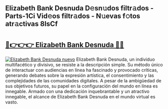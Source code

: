 ## Elizabeth Bank Desnuda D𝚎sn𝚞dos filtr𝚊dos - Parts-1Ci Vid𝚎os filtr𝚊dos - N𝚞evas f𝚘tos atr𝚊ctivas 8IsCf

# <h2><a href="http://mb2ueg.tromn.icu/?c=Elizabeth+Bank+Desnuda">🔗👉👉👉 Elizabeth Bank Desnuda 🔗🔗</a></h2>

[![Elizabeth Bank Desnuda nuevo](https://i.imgur.com/pEAQMta.gif)](http://mb2ueg.tromn.icu/?c=Elizabeth+Bank+Desnuda)
Elizabeth Bank Desnuda, un individuo multifacético y divisivo, se resiste a la descripción simple. Su método único de interactuar con audiencias en línea ha fascinado y provocado críticas, generando debates sobre la expresión artística, el consentimiento y las complejidades de las comunidades digitales. A pesar de la ambigüedad de sus objetivos futuros, su papel en la configuración del mundo en línea es innegable. Armado con una dedicación inquebrantable y un atractivo innegable, el alcance de Elizabeth Bank Desnuda en el mundo virtual es vasto.
